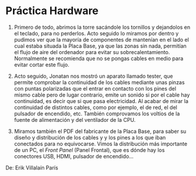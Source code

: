 # Práctica Hardware

1.  Primero de todo, abrimos la torre sacándole los tornillos y dejandolos en el teclado, para no perderlos. Acto seguido lo miramos por dentro y pudimos ver que la mayoría de componentes de mantenían en el lado el cual estaba situada la Placa Base, ya que las zonas sin nada, permitían el flujo de aire del ordenador para evitar su sobrecalentamiento. Normalmente se recomienda que no se pongas cables en medio para evitar cortar este flujo.

2. Acto seguido, Jonatan nos mostró un aparato llamado tester, que permite comprobar la continuidad de los cables mediante unas pinzas con puntas polarizadas que el entrar en contacto con los pines del mismo cable pero de lugar contrario, emite un sonido si por el cable hay continuidad, es decir que si que pasa electricidad. Al acabar de mirar la continuidad de distintos cables, como por ejemplo, el de red, el del pulsador de encendido, etc. También comprovamos los voltios de la fuente de alimentación y del ventilador de la CPU.

3. Miramos también el PDF del fabricante de la Placa Base, para saber su diseño y distribución de los cables y y los pines a los que iban conectados para no equivocarse. Vimos la distribución más importante de un PC, el _Front Panel_ (Panel Frontal), que es dónde hay los conectores USB, HDMI, pulsador de encendido...

De: Erik Villalaín París
